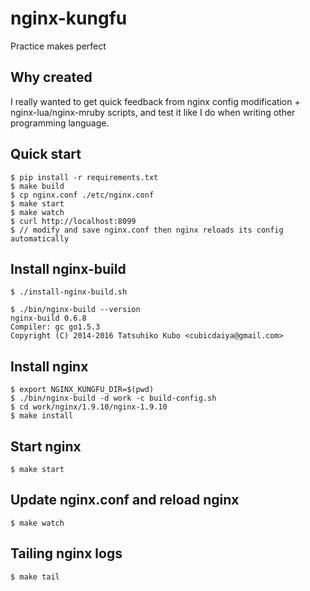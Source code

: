 # nginx-kungfu

Practice makes perfect

## Why created

I really wanted to get quick feedback from nginx config modification + nginx-lua/nginx-mruby scripts, and test it like I do when writing other programming language.


## Quick start

```
$ pip install -r requirements.txt
$ make build
$ cp nginx.conf ./etc/nginx.conf
$ make start
$ make watch
$ curl http://localhost:8099
$ // modify and save nginx.conf then nginx reloads its config automatically
```


## Install nginx-build

```
$ ./install-nginx-build.sh
```

```
$ ./bin/nginx-build --version
nginx-build 0.6.8
Compiler: gc go1.5.3
Copyright (C) 2014-2016 Tatsuhiko Kubo <cubicdaiya@gmail.com>
```

## Install nginx

```
$ export NGINX_KUNGFU_DIR=$(pwd)
$ ./bin/nginx-build -d work -c build-config.sh
$ cd work/nginx/1.9.10/nginx-1.9.10
$ make install
```

## Start nginx

```
$ make start
```

## Update nginx.conf and reload nginx

```
$ make watch
```

## Tailing nginx logs

```
$ make tail
```
